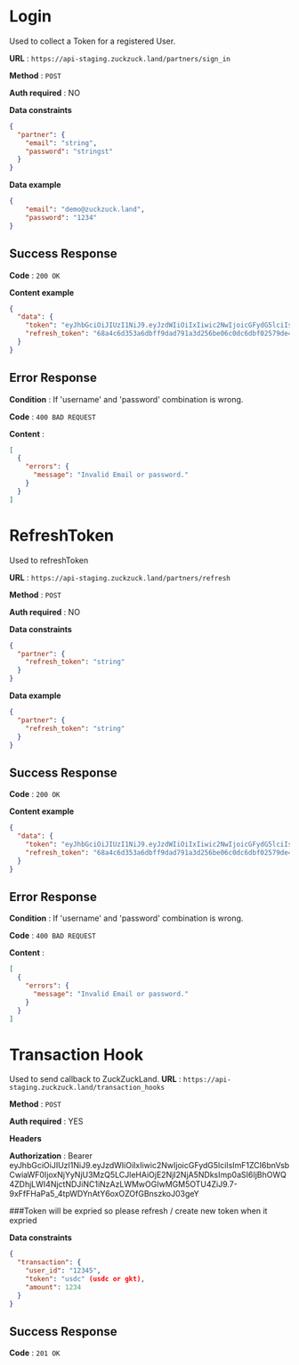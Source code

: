 # Login

Used to collect a Token for a registered User.

**URL** : `https://api-staging.zuckzuck.land/partners/sign_in`

**Method** : `POST`

**Auth required** : NO

**Data constraints**

```json
{
  "partner": {
    "email": "string",
    "password": "stringst"
  }
}

```

**Data example**

```json
{
    "email": "demo@zuckzuck.land",
    "password": "1234"
}
```

## Success Response

**Code** : `200 OK`

**Content example**

```json
{
  "data": {
    "token": "eyJhbGciOiJIUzI1NiJ9.eyJzdWIiOiIxIiwic2NwIjoicGFydG5lciIsImF1ZCI6bnVsbCwiaWF0IjoxNjYyNjU3MzQ5LCJleHAiOjE2NjI2NjA5NDksImp0aSI6IjBhOWQ4ZDhjLWI4NjctNDJiNC1iNzAzLWMwOGIwMGM5OTU4ZiJ9.7-9xFfFHaPa5_4tpWDYnAtY6oxOZOfGBnszkoJ03geY",
    "refresh_token": "68a4c6d353a6dbff9dad791a3d256be06c0dc6dbf02579de490d6d69048772d5.190ff8e11f28d5c0447126ed857cc2d0"
  }
}
```

## Error Response

**Condition** : If 'username' and 'password' combination is wrong.

**Code** : `400 BAD REQUEST`

**Content** :

```json
[
  {
    "errors": {
      "message": "Invalid Email or password."
    }
  }
]
```

# RefreshToken

Used to refreshToken 

**URL** : `https://api-staging.zuckzuck.land/partners/refresh`

**Method** : `POST`

**Auth required** : NO

**Data constraints**

```json
{
  "partner": {
    "refresh_token": "string"
  }
}

```

**Data example**

```json
{
  "partner": {
    "refresh_token": "string"
  }
}
```

## Success Response

**Code** : `200 OK`

**Content example**

```json
{
  "data": {
    "token": "eyJhbGciOiJIUzI1NiJ9.eyJzdWIiOiIxIiwic2NwIjoicGFydG5lciIsImF1ZCI6bnVsbCwiaWF0IjoxNjYyNjU3MzQ5LCJleHAiOjE2NjI2NjA5NDksImp0aSI6IjBhOWQ4ZDhjLWI4NjctNDJiNC1iNzAzLWMwOGIwMGM5OTU4ZiJ9.7-9xFfFHaPa5_4tpWDYnAtY6oxOZOfGBnszkoJ03geY",
    "refresh_token": "68a4c6d353a6dbff9dad791a3d256be06c0dc6dbf02579de490d6d69048772d5.190ff8e11f28d5c0447126ed857cc2d0"
  }
}
```

## Error Response

**Condition** : If 'username' and 'password' combination is wrong.

**Code** : `400 BAD REQUEST`

**Content** :

```json
[
  {
    "errors": {
      "message": "Invalid Email or password."
    }
  }
]
```



# Transaction Hook
Used to send callback to ZuckZuckLand.
**URL** : `https://api-staging.zuckzuck.land/transaction_hooks`

**Method** : `POST`

**Auth required** : YES

**Headers**

**Authorization** : Bearer eyJhbGciOiJIUzI1NiJ9.eyJzdWIiOiIxIiwic2NwIjoicGFydG5lciIsImF1ZCI6bnVsbCwiaWF0IjoxNjYyNjU3MzQ5LCJleHAiOjE2NjI2NjA5NDksImp0aSI6IjBhOWQ4ZDhjLWI4NjctNDJiNC1iNzAzLWMwOGIwMGM5OTU4ZiJ9.7-9xFfFHaPa5_4tpWDYnAtY6oxOZOfGBnszkoJ03geY

###Token will be expried so please refresh / create new token when it expried

**Data constraints**

```json
{
  "transaction": {
    "user_id": "12345",
    "token": "usdc" (usdc or gkt),
    "amount": 1234
  }
}
```

## Success Response

**Code** : `201 OK`

